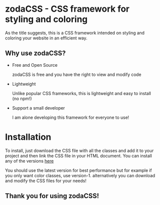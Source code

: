 # zodaCSS - CSS framework for styling and coloring 
As the title suggests, this is a CSS framework intended on styling and coloring your website in an efficient way.

## Why use zodaCSS?
* Free and Open Source

    zodaCSS is free and you have the right to view and modify code
* Lightweight
  
    Unlike popular CSS frameworks, this is lightweight and easy to install (no npm!)
* Support a small developer
  
    I am alone developing this framework for everyone to use!

# Installation
To install, just download the CSS file with all the classes and add it to your project and then link the CSS file in your HTML document.
You can install any of the versions <a href="https://github.com/zodajam/zodaCSS/downloads/">here</a>

You should use the latest version for best performance but for example if you only want color classes, use version-1.
alternatively you can download and modify the CSS files for your needs!

## Thank you for using zodaCSS!
